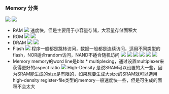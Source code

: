### Memory 分类
![](Memory系统.assets\23495115-43fecb914db409ad.png)
![](Memory系统.assets\23495115-cc7e5715501ae409.png)

* RAM
![](Memory系统.assets\23495115-8e2955d367cd1268.png)
速度快，但是主要用于小容量存储，大容量存储面积大
* ROM
![](Memory系统.assets\23495115-d31830d19d126f4a.png)
![](Memory系统.assets\23495115-191f7a2f87544085.png)
* DRAM
![](Memory系统.assets\23495115-705157bd370d50f5.png)
![](Memory系统.assets\23495115-5859091b1a8588e9.png)
* Flash
![](Memory系统.assets\23495115-06bb61071de2f3d7.png)
程序一般都是跳转访问，数据一般都是连续访问，适用不同类型的flash，NOR适合random访问，NAND不适合随机访问
![](Memory系统.assets\23495115-8cc87909c9a3bb37.png)
![](Memory系统.assets\23495115-cc7a783175655496.png)
![](Memory系统.assets\23495115-3dda99a13edc5571.png)
![](Memory系统.assets\23495115-1f845cda9507948f.png)
![](Memory系统.assets\23495115-a36396be234dc899.png)
![](Memory系统.assets\23495115-3d34d65a36068ab2.png)
* Memory
memory的word line是bits * multiplexing，通过设置multiplexer来获得更好的aspect ratio
![](Memory系统.assets\23495115-60a4fdaa68a7c4c5.png)
High-Density 是说SRAM可以设置的大一些，因为SRAM能生成的size是有限的，如果想要生成大size的SRAM就可以选用high-density
register-file类型的memory一般速度快一些，但是可生成的面积不会太大
